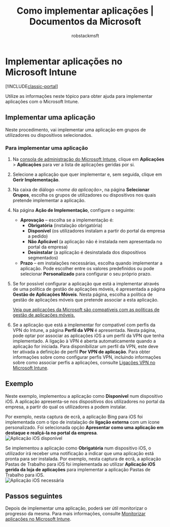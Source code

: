 ﻿---
title: "Como implementar aplicações | Documentos da Microsoft"
description: "Utilize as informações neste tópico para obter ajuda para implementar aplicações com o Microsoft Intune."
keywords: 
author: robstackmsft
ms.author: robstack
manager: angrobe
ms.date: 12/27/2016
ms.topic: article
ms.prod: 
ms.service: microsoft-intune
ms.technology: 
ms.assetid: 3b42019e-73da-4538-a496-212f11d5bf9b
ms.reviewer: mghadial
ms.suite: ems
ms.custom: intune-classic
ms.translationtype: Human Translation
ms.sourcegitcommit: 9ff1adae93fe6873f5551cf58b1a2e89638dee85
ms.openlocfilehash: 7451b1872a848ac322db4ec485564f2ebf983f0d
ms.contentlocale: pt-pt
ms.lasthandoff: 05/23/2017

---
# <a name="deploy-apps-in-microsoft-intune"></a>Implementar aplicações no Microsoft Intune

[!INCLUDE[classic-portal](../includes/classic-portal.md)]

Utilize as informações neste tópico para obter ajuda para implementar aplicações com o Microsoft Intune.


## <a name="deploy-an-app"></a>Implementar uma aplicação
Neste procedimento, vai implementar uma aplicação em grupos de utilizadores ou dispositivos selecionados.

### <a name="to-deploy-an-app"></a>Para implementar uma aplicação

1. Na [consola de administração do Microsoft Intune](https://manage.microsoft.com), clique em **Aplicações** &gt; **Aplicações** para ver a lista de aplicações geridas por si.

2.  Selecione a aplicação que quer implementar e, sem seguida, clique em **Gerir Implementação**.

3.  Na caixa de diálogo *&lt;nome da aplicação&gt;*, na página **Selecionar Grupos**, escolha os grupos de utilizadores ou dispositivos nos quais pretende implementar a aplicação.

4.  Na página **Ação de Implementação**, configure o seguinte:

    - **Aprovação** – escolha se a implementação é:
        - **Obrigatória** (instalação obrigatória)
        - **Disponível** (os utilizadores instalam a partir do portal da empresa a pedido)
        - **Não Aplicável** (a aplicação não é instalada nem apresentada no portal da empresa)
        - **Desinstalar** (a aplicação é desinstalada dos dispositivos segmentados)
    - **Prazo** – em instalações necessárias, escolha quando implementar a aplicação. Pode escolher entre os valores predefinidos ou pode selecionar **Personalizado** para configurar o seu próprio prazo.

5. Se for possível configurar a aplicação que está a implementar através de uma política de gestão de aplicações móveis, é apresentada a página **Gestão de Aplicações Móveis**. Nesta página, escolha a política de gestão de aplicações móveis que pretende associar a esta aplicação.

    [Veja que aplicações da Microsoft são compatíveis com as políticas de gestão de aplicações móveis.](https://www.microsoft.com/server-cloud/products/microsoft-intune/partners.aspx)

6. Se a aplicação que está a implementar for compatível com perfis da VPN do Intune, a página **Perfil da VPN** é apresentada. Nesta página, pode optar por associar as aplicações iOS a um perfil da VPN que tenha implementado. A ligação à VPN é aberta automaticamente quando a aplicação for iniciada. Para disponibilizar um perfil da VPN, este deve ter ativada a definição de perfil **Por VPN de aplicação**.
 Para obter informações sobre como configurar perfis VPN, incluindo informações sobre como associar perfis a aplicações, consulte [Ligações VPN no Microsoft Intune](vpn-connections-in-microsoft-intune.md).

<!---
>[!TIP]
>If an end user previously installed an iOS app and you now deploy it with a deployment action of **Available**, Intune will automatically begin to manage that app with no further action required by you, or the end-user.
--->

## <a name="example"></a>Exemplo

Neste exemplo, implementou a aplicação como **Disponível** num dispositivo iOS.
A aplicação apresenta-se nos dispositivos dos utilizadores no portal da empresa, a partir do qual os utilizadores a podem instalar.

Por exemplo, nesta captura de ecrã, a aplicação Bing para iOS foi implementada com o tipo de instalação de **ligação externa** com um ícone personalizado. Foi selecionada opção **Apresentar como uma aplicação em destaque e realçá-la no portal da empresa**.  
![Aplicação iOS disponível](./media/available-install-on-iOS.png)

Se implementou a aplicação como **Obrigatória** num dispositivo iOS, o utilizador irá receber uma notificação a indicar que uma aplicação está pronta para ser instalada. Por exemplo, nesta captura de ecrã, a aplicação Pastas de Trabalho para iOS foi implementada ao utilizar **Aplicação iOS gerida da loja de aplicações** para implementar a aplicação Pastas de Trabalho para iOS.  
![Aplicação iOS necessária](./media/iOS-Required-install.PNG)

## <a name="next-steps"></a>Passos seguintes

Depois de implementar uma aplicação, poderá ser útil monitorizar o progresso da mesma. Para mais informações, consulte [Monitorizar aplicações no Microsoft Intune](monitor-apps-in-microsoft-intune.md).

